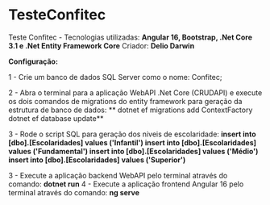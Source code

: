 # TesteConfitec

Teste Confitec - Tecnologias utilizadas: **Angular 16, Bootstrap, .Net Core 3.1 e .Net Entity Framework Core**
Criador: **Delio Darwin**

**Configuração:**

1 - Crie um banco de dados SQL Server como o nome: Confitec;

2 - Abra o terminal para a aplicação WebAPI .Net Core (CRUDAPI) e execute os dois comandos de migrations do entity framework para geração da estrutura de banco de dados:
     ** dotnet ef migrations add ContextFactory
      dotnet ef database update**
      
3 - Rode o script SQL para geração dos niveis de escolaridade:
      **insert into [dbo].[Escolaridades] values ('Infantil')
      insert into [dbo].[Escolaridades] values ('Fundamental')
      insert into [dbo].[Escolaridades] values ('Médio')
      insert into [dbo].[Escolaridades] values ('Superior')**

3 - Execute a aplicação backend WebAPI pelo terminal através do comando: **dotnet run**
4 - Execute a aplicação frontend Angular 16 pelo terminal através do comando: **ng serve**
